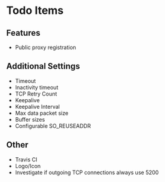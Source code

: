 Todo Items
==========

Features
--------
* Public proxy registration

Additional Settings
-------------------
* Timeout
* Inactivity timeout
* TCP Retry Count
* Keepalive
* Keepalive Interval
* Max data packet size
* Buffer sizes
* Configurable SO_REUSEADDR

Other
-----
* Travis CI
* Logo/Icon
* Investigate if outgoing TCP connections always use 5200
